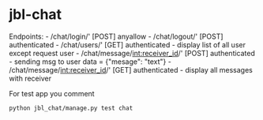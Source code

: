 # jbl-chat

Endpoints:
    - /chat/login/' [POST] anyallow
    - /chat/logout/' [POST] authenticated
    - /chat/users/' [GET] authenticated - display list of all user except request user
    - /chat/message/<int:receiver_id>/' [POST] authenticated - sending msg to user data = {"mesage": "text"}
    - /chat/message/<int:receiver_id>/' [GET] authenticated - display all messages with receiver

For test app you comment

`python jbl_chat/manage.py test chat`